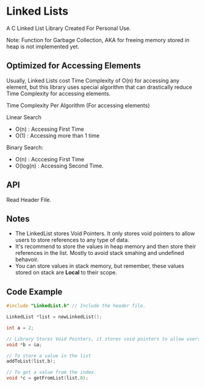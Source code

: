 # Linked Lists
A C Linked List Library Created For Personal Use. 

Note: Function for Garbage Collection, AKA for freeing memory stored in heap is not implemented yet.

## Optimized for Accessing Elements
Usually, Linked Lists cost Time Complexity of O(n) for accessing any element, but this library uses special algorithm that can drastically reduce Time Complexity for accessing elements.

Time Complexity Per Algorithm (For accessing elements)

Linear Search
- O(n) : Accessing First Time
- O(1) : Accessing more than 1 time

Binary Search:
- O(n)     : Acccesing First Time
- O(log(n) : Accessing Second Time.


## API
Read Header File.

## Notes
- The LinkedList stores Void Pointers. It only stores void pointers to allow users to store references to any type of data.
- It's recommend to store the values in heap memory and then store their references in the list. Mostly to avoid stack smahing and undefined behavoir.
- You can store values in stack memory, but remember, these values stored on stack are <b> Local </b> to their scope. 

## Code Example

```c
#include "LinkedList.h" // Include the header file.

LinkedList *list = newLinkedList();

int a = 2;

// Library Stores Void Pointers, it stores void pointers to allow users to store any type of value.
void *b = &a;

// To store a value in the list
addToList(list,b);

// To get a value from the index.
void *c = getFromList(list,0);

```


